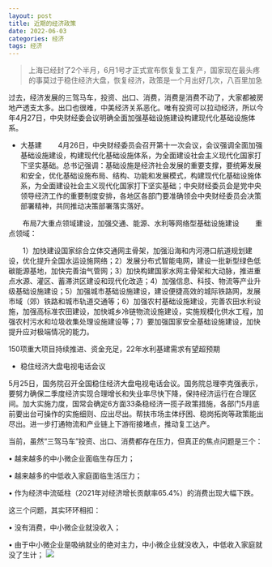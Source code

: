 ```yaml
---
layout: post
title: 近期的经济政策
date: 2022-06-03
categories: 经济
tags: 经济
---
```



>上海已经封了2个半月，6月1号才正式宣布恢复复工复产，国家现在最头疼的事莫过于稳住经济大盘，恢复经济，政策是一个月出好几次，八百里加急



过去，经济发展的三驾马车，投资、出口、消费，消费是消费不动了，大家都被房地产透支太多。出口也很难，中美经济关系恶化。唯有投资可以拉动经济，所以今年4月27日，中央财经委会议明确全面加强基础设施建设构建现代化基础设施体系。


- 大基建
　　4月26日，中央财经委员会召开第十一次会议，会议强调全面加强基础设施建设，构建现代化基础设施体系，为全面建设社会主义现代化国家打下坚实基础。总书记强调：基础设施是经济社会发展的重要支撑，要统筹发展和安全，优化基础设施布局、结构、功能和发展模式，构建现代化基础设施体系，为全面建设社会主义现代化国家打下坚实基础；中央财经委员会是党中央领导经济工作的重要制度安排，各地区各部门要准确领会中央财经委员会决策部署精神，共同推动决策部署落实落好。

　　布局7大重点领域建设，加强交通、能源、水利等网络型基础设施建设
　　重点领域：

　　1）加快建设国家综合立体交通网主骨架，加强沿海和内河港口航道规划建设，优化提升全国水运设施网络；2）发展分布式智能电网，建设一批新型绿色低碳能源基地，加快完善油气管网；3）加快构建国家水网主骨架和大动脉，推进重点水源、灌区、蓄滞洪区建设和现代化改造；4）加强信息、科技、物流等产业升级基础设施建设；5）加强城市基础设施建设，建设便捷高效的城际铁路网，发展市域（郊）铁路和城市轨道交通等；6）加强农村基础设施建设，完善农田水利设施，加强高标准农田建设，加快城乡冷链物流设施建设，实施规模化供水工程，加强农村污水和垃圾收集处理设施建设等；7）要加强国家安全基础设施建设，加快提升应对极端情况的能力。　　

150项重大项目持续推进、资金充足，22年水利基建需求有望超预期


- 稳住经济大盘电视电话会议


5月25日，国务院召开全国稳住经济大盘电视电话会议。国务院总理李克强表示，要努力确保二季度经济实现合理增长和失业率尽快下降，保持经济运行在合理区间。加大实施力度，国常会确定6方面33条稳经济一揽子政策措施，各部门5月底前要出台可操作的实施细则、应出尽出。帮扶市场主体纾困、稳岗拓岗等政策能出尽出。进一步打通物流和产业链上下游衔接堵点，推动复工达产。


当前，虽然“三驾马车”投资、出口、消费都存在压力，但真正的焦点问题是三个：

• 越来越多的中小微企业面临生存压力；

• 越来越多的中低收入家庭面临生活压力；

• 作为经济中流砥柱（2021年对经济增长贡献率65.4%）的消费出现大幅下跌。

这三个问题，其实环环相扣：

• 没有消费，中小微企业就没收入；

• 由于中小微企业是吸纳就业的绝对主力，中小微企业就没收入，中低收入家庭就没了生计；
![](https://tva1.sinaimg.cn/large/e6c9d24ely1h2v7a6ccp8j20de06z0su.jpg)